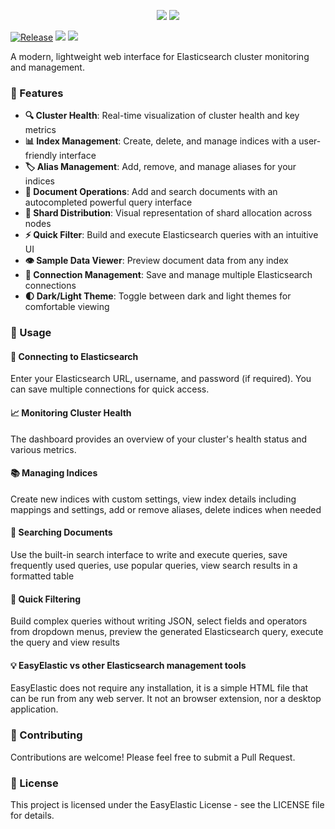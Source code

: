 <p align="center">
<img src="https://github.com/user-attachments/assets/9e128cfd-b128-4774-8e3e-0970a652716e#gh-light-mode-only">
<img src="https://github.com/user-attachments/assets/affe907f-1412-403b-9107-55e46ca06b57#gh-dark-mode-only">
</p>


[![Release][release-badge]][release] [![][beta-badge]][beta] [![][license-badge]][license] 

A modern, lightweight web interface for Elasticsearch cluster monitoring and management.

### 🚀 Features

- **🔍 Cluster Health**: Real-time visualization of cluster health and key metrics
- **📊 Index Management**: Create, delete, and manage indices with a user-friendly interface
- **🏷️ Alias Management**: Add, remove, and manage aliases for your indices
- **📝 Document Operations**: Add and search documents with an autocompleted powerful query interface
- **🧩 Shard Distribution**: Visual representation of shard allocation across nodes
- **⚡ Quick Filter**: Build and execute Elasticsearch queries with an intuitive UI
- **👁️ Sample Data Viewer**: Preview document data from any index
- **🔌 Connection Management**: Save and manage multiple Elasticsearch connections
- **🌓 Dark/Light Theme**: Toggle between dark and light themes for comfortable viewing


### 📖 Usage

#### 🔗 Connecting to Elasticsearch

Enter your Elasticsearch URL, username, and password (if required). You can save multiple connections for quick access.

#### 📈 Monitoring Cluster Health

The dashboard provides an overview of your cluster's health status and various metrics.

#### 📚 Managing Indices

Create new indices with custom settings, view index details including mappings and settings, add or remove aliases, delete indices when needed

#### 🔎 Searching Documents

Use the built-in search interface to write and execute queries, save frequently used queries, use popular queries, view search results in a formatted table

#### 🧪 Quick Filtering

Build complex queries without writing JSON, select fields and operators from dropdown menus, preview the generated Elasticsearch query, execute the query and view results

#### 💡 EasyElastic vs other Elasticsearch management tools

EasyElastic does not require any installation, it is a simple HTML file that can be run from any web server. It not an browser extension, nor a desktop application.

### 👥 Contributing

Contributions are welcome! Please feel free to submit a Pull Request.

### 📄 License

This project is licensed under the EasyElastic License - see the LICENSE file for details.


[release]: https://github.com/bayraktugrul/easyelastic/releases
[release-badge]: https://img.shields.io/github/v/release/bayraktugrul/easyelastic.svg

[license]:https://github.com/bayraktugrul/easyelastic/blob/main/LICENSE
[license-badge]:https://img.shields.io/badge/LICENSE-blue.svg

[beta]:https://img.shields.io/badge/status-beta-orange.svg
[beta-badge]:https://img.shields.io/badge/status-beta-orange.svg
